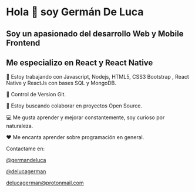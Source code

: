 # Hola 👋 soy Germán De Luca

## Soy un apasionado del desarrollo Web y Mobile Frontend
## Me especializo en React y React Native


🔭 Estoy trabajando con Javascript, Nodejs, HTML5, CSS3 Bootstrap , React Native y ReactJs con bases SQL y MongoDB.

🔀 Control de Version Git.

🤝 Estoy buscando colaborar en proyectos Open Source.

💻 Me gusta aprender y mejorar constantemente, soy curioso por naturaleza.

❤️ Me encanta aprender sobre programación en general.


Contactame en:

[@germandeluca](https://twitter.com/germandeluca) 

[@delucagerman](https://www.instagram.com/delucagerman/?hl=es)

delucagerman@protonmail.com

